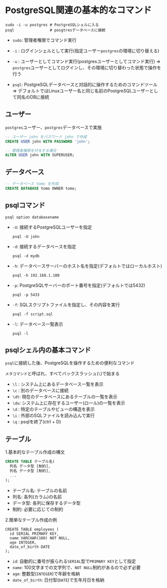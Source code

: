 # PostgreSQL関連の基本的なコマンド

```
sudo -i -u postgres # PostgreSQLシェルに入る
psql                # posgtresデータベースに接続
```
- `sudo`: 管理者権限でコマンド実行
- `-i`  : ログインシェルとして実行(指定ユーザー`postgres`の環境に切り替える)
- `-u`  : ユーザーとしてコマンド実行(postgresユーザーとしてコマンド実行)
=> `postgres`ユーザーとしてログインし、その環境に切り替わった状態で操作を行う

- `psql`: PostgreSQLデータベースと対話的に操作するためのコマンドツール
=> デフォルトではLinuxユーザー名と同じ名前のPostgreSQLユーザーとして同名のDBに接続

## ユーザー
`postgres`ユーザー、`postgres`データベースで実施

```sql
-- ユーザー john をパスワード john で作成
CREATE USER john WITH PASSWORD 'john';

-- 管理者権限を付与する場合
ALTER USER john WITH SUPERUSER;
```

## データベース
```sql
-- データベース tomo を作成
CREATE DATABASE tomo OWNER tomo;
```

## psqlコマンド
```
psql option databasename
```
- `-U`: 接続するPostgreSQLユーザーを指定
  ```
  psql -U john
  ```

- `-d`: 接続するデータベースを指定
  ```
  psql -d mydb
  ```

- `-h`: データベースサーバーのホスト名を指定(デフォルトではローカルホスト)
  ```
  psql -h 192.168.1.100
  ```

- `-p`: PostgreSQLサーバーのポート番号を指定(デフォルトでは5432)
  ```
  psql -p 5433
  ```

- `-f`: SQLスクリプトファイルを指定し、その内容を実行
  ```
  psql -f script.sql
  ```

- `-l`: データベース一覧表示
  ```
  psql -l
  ```

## psqlシェル内の基本コマンド
`psql`に接続した後、PostgreSQLを操作するための便利なコマンド

`メタコマンド`と呼ばれ、すべてバックスラッシュ(`\`)で始まる

- `\l` : システム上にあるデータベース一覧を表示
- `\c` : 別のデータベースに接続
- `\dt`: 現在のデータベースにあるテーブルの一覧を表示
- `\du`: システム上に存在するユーザー(ロール)の一覧を表示
- `\d` : 特定のテーブルやビューの構造を表示
- `\i` : 外部のSQLファイルを読み込んで実行
- `\q` : psqlを終了(ctrl + D)

## テーブル
1.基本的なテーブル作成の構文
```sql
CREATE TABLE テーブル名(
  列名 データ型 [制約],
  列名 データ型 [制約],
  ...
);
```
- テーブル名: テーブルの名前
- 列名: 各列(カラム)の名前
- データ型: 各列に保存するデータ型
- 制約: 必要に応じての制約

2.簡単なテーブル作成の例
```
CREATE TABLE employees (
  id SERIAL PRIMARY KEY,
  name VARCHAR(100) NOT NULL,
  age INTEGER,
  date_of_birth DATE
);
```
- `id`: 自動的に番号が振られる`SERIAL`型で`PRIMARY KEY`として指定
- `name`: 100文字までの文字列で、`NOT NULL`制約があるので必ず必要
- `age`: 整数型(`INTEGER`)で年齢を格納
- `date_of_birth`: 日付型(`DATE`)で生年月日を格納

